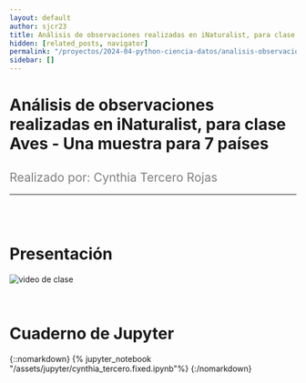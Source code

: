 ```yaml
---
layout: default
author: sjcr23
title: Análisis de observaciones realizadas en iNaturalist, para clase Aves
hidden: [related_posts, navigator]
permalink: "/proyectos/2024-04-python-ciencia-datos/analisis-observaciones-iNaturalist-clase-aves.html"
sidebar: []
---
```


# Análisis de observaciones realizadas en iNaturalist, para clase Aves - Una muestra para 7 países
<h2 style="color: gray; font-weight: normal;">Realizado por: Cynthia Tercero Rojas</h2>

---

<br><br>

# Presentación

![video de clase](https://youtu.be/IlBYLoIMneE)

<br>

# Cuaderno de Jupyter

{::nomarkdown}
{% jupyter_notebook "/assets/jupyter/cynthia_tercero.fixed.ipynb"%}
{:/nomarkdown}